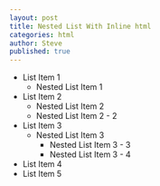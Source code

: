 ```yaml
---
layout: post
title: Nested List With Inline html
categories: html
author: Steve
published: true
---
```


<ul>
<li>List Item 1
<ul>
<li>Nested List Item 1&nbsp;</li>
</ul>
</li>
<li>List Item 2
<ul>
<li>Nested List Item 2</li>
<li>Nested List Item 2 - 2&nbsp;</li>
</ul>
</li>
<li>List Item 3
<ul>
<li>Nested List Item 3
<ul>
<li>Nested List Item 3 - 3&nbsp;</li>
<li>Nested List Item 3 - 4</li>
</ul>
</li>
</ul>
</li>
<li>List Item 4</li>
<li>List Item 5&nbsp;</li>
</ul>
<p>&nbsp;</p>
